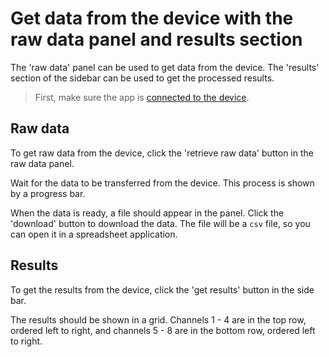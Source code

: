 # Get data from the device with the raw data panel and results section

The 'raw data' panel can be used to get data from the device.
The 'results' section of the sidebar can be used to get the processed results.

> First, make sure the app is [connected to the device](../../#connect-to-the-device).

## Raw data

To get raw data from the device, click the 'retrieve raw data' button in the raw data panel.

Wait for the data to be transferred from the device.
This process is shown by a progress bar.

When the data is ready, a file should appear in the panel.
Click the 'download' button to download the data.
The file will be a `csv` file, so you can open it in a spreadsheet application.

## Results

To get the results from the device, click the 'get results' button in the side bar.

The results should be shown in a grid.
Channels 1 - 4 are in the top row, ordered left to right, and channels 5 - 8 are in the bottom row, ordered left to right.
